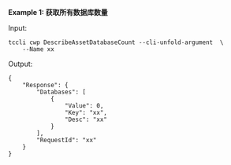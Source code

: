 **Example 1: 获取所有数据库数量**



Input: 

```
tccli cwp DescribeAssetDatabaseCount --cli-unfold-argument  \
    --Name xx
```

Output: 
```
{
    "Response": {
        "Databases": [
            {
                "Value": 0,
                "Key": "xx",
                "Desc": "xx"
            }
        ],
        "RequestId": "xx"
    }
}
```

